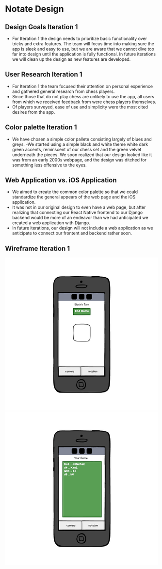 # Notate Design

## Design Goals Iteration 1
- For Iteration 1 the design needs to prioritize basic functionality over tricks and extra features. The team will focus time into making sure the app is sleek and easy to use, but we are aware that we cannot dive too far into design until the application is fully functional. In future iterations we will clean up the design as new features are developed.

## User Research Iteration 1
- For Iteration 1 the team focused their attention on personal experience and gathered general research from chess players. 
- Since those that do not play chess are unlikely to use the app, all users from which we received feedback from were chess players themselves.
- Of players surveyed, ease of use and simplicity were the most cited desires from the app.

## Color palette Iteration 1
- We have chosen a simple color pallete consisting largely of blues and greys. 
-We started using a simple black and white theme white dark green accents, reminscent of our chess set and the green velvet underneath the pieces. We soon realized that our design looked like it was from an early 2000s webpage, and the design was ditched for something less offensive to the eyes.

## Web Application vs. iOS Application
- We aimed to create the common color palette so that we could standardize the general appears of the web page and the iOS application.
- It was not in our original design to even have a web page, but after realizing that connecting our React Native frontend to our Django backend would be more of an endeavor than we had anticipated we created a web application with Django.
- In future iterations, our design will not include a web application as we anticipate to connect our frontent and backend rather soon.

## Wireframe Iteration 1
![Camera Page](./Camera_Page_Wireframe.png)
![Notation Page](./Notation_Page_Wireframe.png)